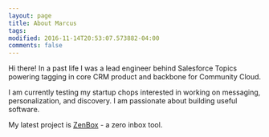 ```yaml
---
layout: page
title: About Marcus
tags:
modified: 2016-11-14T20:53:07.573882-04:00
comments: false
---
```


Hi there! In a past life I was a lead engineer behind Salesforce Topics powering tagging in core CRM product and backbone for Community Cloud.  


I am currently testing my startup chops interested in working on messaging, personalization, and discovery. I am passionate about building useful software.


My latest project is [ZenBox](https://zenbox.co) - a zero inbox tool.

